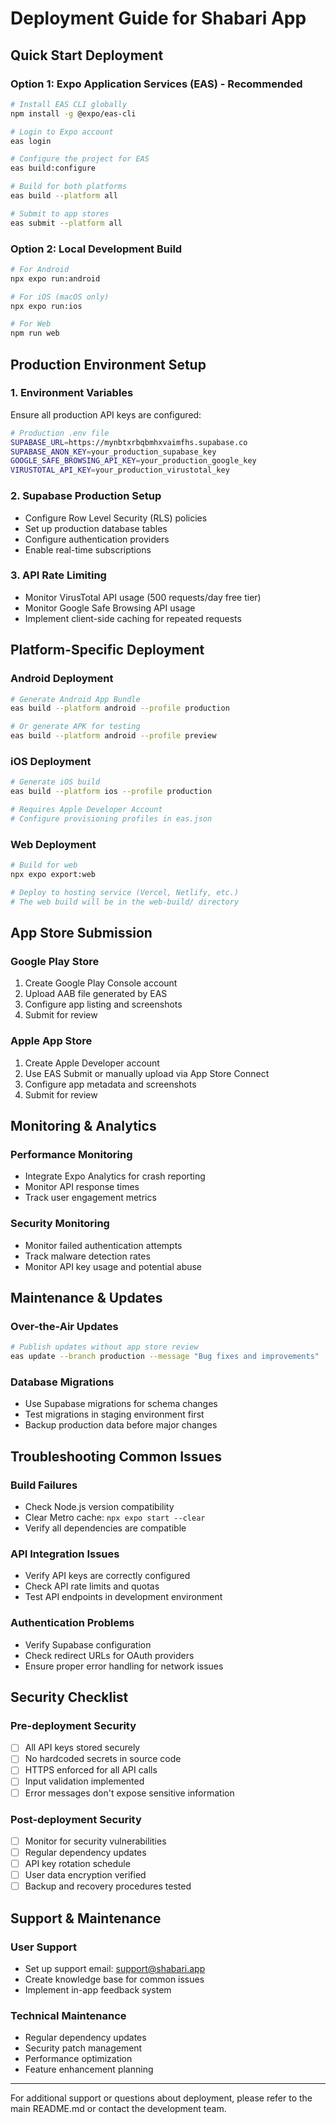 # Deployment Guide for Shabari App

## Quick Start Deployment

### Option 1: Expo Application Services (EAS) - Recommended
```bash
# Install EAS CLI globally
npm install -g @expo/eas-cli

# Login to Expo account
eas login

# Configure the project for EAS
eas build:configure

# Build for both platforms
eas build --platform all

# Submit to app stores
eas submit --platform all
```

### Option 2: Local Development Build
```bash
# For Android
npx expo run:android

# For iOS (macOS only)
npx expo run:ios

# For Web
npm run web
```

## Production Environment Setup

### 1. Environment Variables
Ensure all production API keys are configured:
```bash
# Production .env file
SUPABASE_URL=https://mynbtxrbqbmhxvaimfhs.supabase.co
SUPABASE_ANON_KEY=your_production_supabase_key
GOOGLE_SAFE_BROWSING_API_KEY=your_production_google_key
VIRUSTOTAL_API_KEY=your_production_virustotal_key
```

### 2. Supabase Production Setup
- Configure Row Level Security (RLS) policies
- Set up production database tables
- Configure authentication providers
- Enable real-time subscriptions

### 3. API Rate Limiting
- Monitor VirusTotal API usage (500 requests/day free tier)
- Monitor Google Safe Browsing API usage
- Implement client-side caching for repeated requests

## Platform-Specific Deployment

### Android Deployment
```bash
# Generate Android App Bundle
eas build --platform android --profile production

# Or generate APK for testing
eas build --platform android --profile preview
```

### iOS Deployment
```bash
# Generate iOS build
eas build --platform ios --profile production

# Requires Apple Developer Account
# Configure provisioning profiles in eas.json
```

### Web Deployment
```bash
# Build for web
npx expo export:web

# Deploy to hosting service (Vercel, Netlify, etc.)
# The web build will be in the web-build/ directory
```

## App Store Submission

### Google Play Store
1. Create Google Play Console account
2. Upload AAB file generated by EAS
3. Configure app listing and screenshots
4. Submit for review

### Apple App Store
1. Create Apple Developer account
2. Use EAS Submit or manually upload via App Store Connect
3. Configure app metadata and screenshots
4. Submit for review

## Monitoring & Analytics

### Performance Monitoring
- Integrate Expo Analytics for crash reporting
- Monitor API response times
- Track user engagement metrics

### Security Monitoring
- Monitor failed authentication attempts
- Track malware detection rates
- Monitor API key usage and potential abuse

## Maintenance & Updates

### Over-the-Air Updates
```bash
# Publish updates without app store review
eas update --branch production --message "Bug fixes and improvements"
```

### Database Migrations
- Use Supabase migrations for schema changes
- Test migrations in staging environment first
- Backup production data before major changes

## Troubleshooting Common Issues

### Build Failures
- Check Node.js version compatibility
- Clear Metro cache: `npx expo start --clear`
- Verify all dependencies are compatible

### API Integration Issues
- Verify API keys are correctly configured
- Check API rate limits and quotas
- Test API endpoints in development environment

### Authentication Problems
- Verify Supabase configuration
- Check redirect URLs for OAuth providers
- Ensure proper error handling for network issues

## Security Checklist

### Pre-deployment Security
- [ ] All API keys stored securely
- [ ] No hardcoded secrets in source code
- [ ] HTTPS enforced for all API calls
- [ ] Input validation implemented
- [ ] Error messages don't expose sensitive information

### Post-deployment Security
- [ ] Monitor for security vulnerabilities
- [ ] Regular dependency updates
- [ ] API key rotation schedule
- [ ] User data encryption verified
- [ ] Backup and recovery procedures tested

## Support & Maintenance

### User Support
- Set up support email: support@shabari.app
- Create knowledge base for common issues
- Implement in-app feedback system

### Technical Maintenance
- Regular dependency updates
- Security patch management
- Performance optimization
- Feature enhancement planning

---

For additional support or questions about deployment, please refer to the main README.md or contact the development team.

